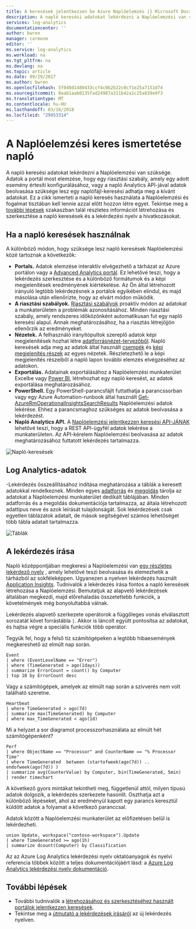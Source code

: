 ```yaml
---
title: A keresések jelentkezzen be Azure Naplóelemzés |} Microsoft Docs
description: A napló keresési adatokat lekérdezni a Naplóelemzési van szüksége.  Ez a cikk ismerteti a keresések Naplóelemzési használt új naplófájl és alapfogalmakat, amelyeket meg kell ismernie előtt hozzon létre egyet.
services: log-analytics
documentationcenter: ''
author: bwren
manager: carmonm
editor: ''
ms.service: log-analytics
ms.workload: na
ms.tgt_pltfrm: na
ms.devlang: na
ms.topic: article
ms.date: 09/29/2017
ms.author: bwren
ms.openlocfilehash: 5f040d1480433ccf4c0b2b22c0cf1e25a7151d74
ms.sourcegitcommit: 8aab1aab0135fad24987a311b42a1c25a839e9f3
ms.translationtype: MT
ms.contentlocale: hu-HU
ms.lasthandoff: 03/16/2018
ms.locfileid: "29953314"
---
```

# <a name="understanding-log-searches-in-log-analytics"></a>A Naplóelemzési keres ismertetése napló

A napló keresési adatokat lekérdezni a Naplóelemzési van szüksége.  Adatok a portál most elemzése, hogy egy riasztási szabály, amely egy adott esemény értesíti konfigurálásához, vagy a napló Analytics API-jával adatok beolvasása szüksége lesz egy naplófájl-keresési adhatja meg a kívánt adatokat.  Ez a cikk ismerteti a napló keresés használata a Naplóelemzési és fogalmat tisztában kell lennie azzal előtt hozzon létre egyet. Tekintse meg a [további lépések](#next-steps) szakaszban talál részletes információt létrehozása és szerkesztése a napló keresések és a lekérdezési nyelv a hivatkozásokat.

## <a name="where-log-searches-are-used"></a>Ha a napló keresések használnak

A különböző módon, hogy szüksége lesz napló keresések Naplóelemzési közé tartoznak a következők:

- **Portals.** Adatok elemzése interaktív elvégezhető a tárházat az Azure portálon vagy a [Advanced Analytics portál](https://go.microsoft.com/fwlink/?linkid=856587).  Ez lehetővé teszi, hogy a lekérdezés szerkesztése és a különböző formátumok és a képi megjelenítések eredményének kiértékelése.  Az Ön által létrehozott irányuló legtöbb lekérdezésnek a portálok egyikében elindul, és majd másolása után ellenőrizte, hogy az elvárt módon működik.
- **A riasztási szabályok.** [Riasztási szabályok](log-analytics-alerts.md) proaktív módon az adatokat a munkaterületen a problémák azonosításához.  Minden riasztási szabály, amely rendszeres időközönként automatikusan fut egy napló keresési alapul.  Annak meghatározásához, ha a riasztás létrejöjjön ellenőrzik az eredményeket.
- **Nézetek.**  A felhasználó irányítópultok szereplő adatok képi megjelenítések hozhat létre [adatforrásnézet-tervezőből](log-analytics-view-designer.md).  Napló keresések adja meg az adatok által használt [csempék](log-analytics-view-designer-tiles.md) és [képi megjelenítés részek](log-analytics-view-designer-parts.md) az egyes nézetek.  Részletezhető le a képi megjelenítés részeiből a napló lapon további elemzés elvégzéséhez az adatokon.
- **Exportálás.**  Adatainak exportálásához a Naplóelemzési munkaterület Excelbe vagy [Power BI](log-analytics-powerbi.md), létrehozhat egy napló keresést, az adatok exportálása meghatározásához.
- **PowerShell.** Egy PowerShell-parancsfájlt futtathatja a parancssorban vagy egy Azure Automation-runbook által használt [Get-AzureRmOperationalInsightsSearchResults](https://docs.microsoft.com/powershell/module/azurerm.operationalinsights/get-azurermoperationalinsightssearchresults?view=azurermps-4.0.0) Naplóelemzési adatok lekérése.  Ehhez a parancsmaghoz szükséges az adatok beolvasása a lekérdezést.
- **Napló Analytics API.**  A [Naplóelemzési jelentkezzen keresési API-JÁNAK](log-analytics-log-search-api.md) lehetővé teszi, hogy a REST API-ügyfél adatok lekérése a munkaterületen.  Az API-kérelem Naplóelemzési beolvasása az adatok meghatározásához futtatott lekérdezés tartalmazza.

![Napló-keresések](media/log-analytics-log-search-new/log-search-overview.png)

## <a name="how-log-analytics-data-is-organized"></a>Log Analytics-adatok
-Lekérdezés összeállításához indítása meghatározása a táblák a keresett adatokkal rendelkeznek. Minden egyes [adatforrás](log-analytics-data-sources.md) és [megoldás](../operations-management-suite/operations-management-suite-solutions.md) tárolja az adatokat a Naplóelemzési munkaterület dedikált táblájában.  Minden adatforrás és a megoldás dokumentációja tartalmazza, az általa létrehozott adattípus neve és azok leírását tulajdonságát.  Sok lekérdezések csak egyetlen táblázatok adatait, de mások segítségével számos lehetőséget több tábla adatait tartalmazza.

![Táblák](media/log-analytics-log-search-new/queries-tables.png)


## <a name="writing-a-query"></a>A lekérdezés írása
Napló középpontjában megkeresi a Naplóelemzési van [egy részletes lekérdező nyelv](https://docs.loganalytics.io/) , amely lehetővé teszi beolvasása és elemezhetik a tárházból az sokféleképpen.  Ugyanezen a nyelven lekérdezés használt [Application Insights](../application-insights/app-insights-analytics.md).  Tudnivalók a lekérdezés írása fontos a napló keresések létrehozása a Naplóelemzési.  Bemutatjuk az alapvető lekérdezések általában megkezdi, majd előrehaladás összetettebb funkciók, a követelmények még bonyolultabbá válnak.

Lekérdezés alapvető szerkezete operátorok a függőleges vonás elválasztott sorozatát követ forrástábla `|`.  Akkor is láncolt együtt pontosítsa az adatokat, és hajtsa végre a speciális funkciók több operátor.

Tegyük fel, hogy a felső tíz számítógépeken a legtöbb hibaesemények megkereshető az elmúlt nap során.

    Event
    | where (EventLevelName == "Error")
    | where (TimeGenerated > ago(1days))
    | summarize ErrorCount = count() by Computer
    | top 10 by ErrorCount desc

Vagy a számítógépek, amelyek az elmúlt nap során a szívverés nem volt található szeretne.

    Heartbeat
    | where TimeGenerated > ago(7d)
    | summarize max(TimeGenerated) by Computer
    | where max_TimeGenerated < ago(1d)  

Mi a helyzet a sor diagramot processzorhasználata az elmúlt hét számítógépenként?

    Perf
    | where ObjectName == "Processor" and CounterName == "% Processor Time"
    | where TimeGenerated  between (startofweek(ago(7d)) .. endofweek(ago(7d)) )
    | summarize avg(CounterValue) by Computer, bin(TimeGenerated, 5min)
    | render timechart    

A következő gyors mintákat tekintheti meg, függetlenül attól, milyen típusú adatok dolgozik, a lekérdezés szerkezete hasonlít.  Oszthatja azt a különböző lépéseket, ahol az eredményül kapott egy parancs keresztül küldött adatok a folyamat a következő paranccsal.

Adatok között a Naplóelemzési munkaterület az előfizetésen belül is lekérdezheti.

    union Update, workspace("contoso-workspace").Update
    | where TimeGenerated >= ago(1h)
    | summarize dcount(Computer) by Classification 


Az az Azure Log Analytics lekérdezési nyelv oktatóanyagok és nyelvi referencia többek között a teljes dokumentációjáért lásd: a [Azure Log Analytics lekérdezési nyelv dokumentáció](https://docs.loganalytics.io/).

## <a name="next-steps"></a>További lépések

- További tudnivalók a [létrehozásához és szerkesztéséhez használt portálok jelentkezzen keresések](log-analytics-log-search-portals.md).
- Tekintse meg a [útmutató a lekérdezések írásáról](log-analytics-tutorial-viewdata.md) az új lekérdezés nyelven.
